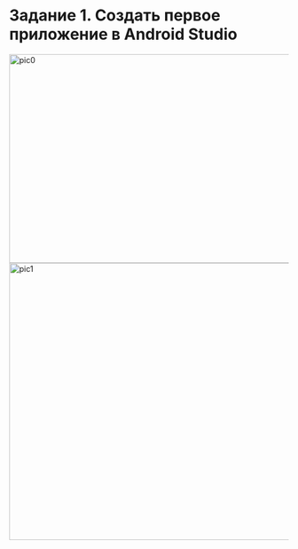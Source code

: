 # Задание 1. Создать первое приложение в Android Studio
<img width="602" height="376" alt="pic0" src="https://github.com/user-attachments/assets/c3efe80e-d86e-499d-9b55-c0915a89c33d" />

<img width="1203" height="499" alt="pic1" src="https://github.com/user-attachments/assets/875c0d13-036a-4c99-aa44-6862004d990c" />
